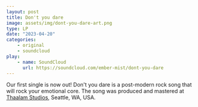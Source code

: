 ```yaml
---
layout: post
title: Don't you dare
image: assets/img/dont-you-dare-art.png
type: LP
date: "2023-04-20"
categories:
    - original
    - soundcloud
play:
    - name: SoundCloud
      url: https://soundcloud.com/ember-mist/dont-you-dare
---
```

Our first single is now out!
Don't you dare is a post-modern rock song that will rock your emotional core.
The song was produced and mastered at <a href="https://thaalamstudios.net/">Thaalam Studios</a>, Seattle, WA, USA.
